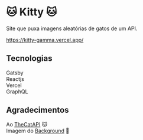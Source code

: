 # :cat: Kitty :cat:
Site que puxa imagens aleatórias de gatos de um API.

https://kitty-gamma.vercel.app/

## Tecnologias
Gatsby
<br>
Reactjs
<br>
Vercel
<br>
GraphQL

## Agradecimentos
Ao [TheCatAPI](https://thecatapi.com/) :cat:
<br>
Imagem do [Background](https://www.freepik.com/author/starline) :ghost:
